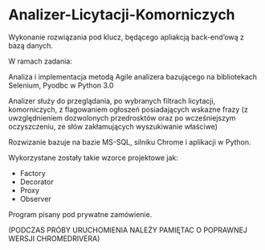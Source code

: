 # Analizer-Licytacji-Komorniczych
Wykonanie rozwiązania pod klucz, będącego apliakcją back-end’ową z bazą danych.

W ramach zadania:

Analiza i implementacja metodą Agile analizera bazującego na bibliotekach Selenium, Pyodbc w Python 3.0

Analizer służy do przeglądania, po wybranych filtrach licytacji, komorniczych, z flagowaniem ogłoszeń posiadających wskazne frazy (z uwzględnieniem dozwolonych przedrosktów oraz po wcześniejszym oczyszczeniu, ze słów zakłamujących wyszukiwanie właściwe)

Rozwizanie bazuje na bazie MS-SQL, silniku Chrome i aplikacji w Python.

Wykorzystane zostały takie wzorce projektowe jak: <br>
- Factory <br>
- Decorator <br>
- Proxy <br>
- Observer
  

Program pisany pod prywatne zamówienie.

(PODCZAS PRÓBY URUCHOMIENIA NALEŻY PAMIĘTAC O POPRAWNEJ WERSJI CHROMEDRIVERA)
